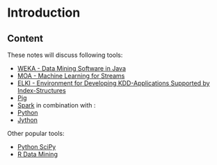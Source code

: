 # Introduction

## Content
These notes will discuss following tools:
* [WEKA - Data Mining Software in Java](https://www.cs.waikato.ac.nz/ml/weka/)
* [MOA - Machine Learning for Streams](https://moa.cms.waikato.ac.nz/)
* [ELKI - Environment for Developing KDD-Applications Supported by Index-Structures](https://elki-project.github.io/)
* [Pig](https://pig.apache.org/)
* [Spark](https://spark.apache.org/)
in combination with :
* [Python](https://www.python.org/)
* [Jython](http://www.jython.org/)

Other popular tools:
* [Python SciPy](https://www.scipy.org/)
* [R Data Mining](http://www.rdatamining.com/)

